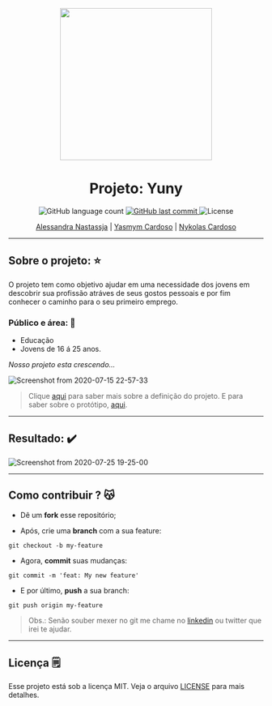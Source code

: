 <p align="center">
  <img src="https://user-images.githubusercontent.com/27302446/87738915-d9c79d80-c7b4-11ea-9081-2e8f94402a46.png" width="300px"  />
</p>
<h1 align="center">
  Projeto: Yuny 
</h1>
<p align="center">
  <img alt="GitHub language count" src="https://img.shields.io/github/repo-size/Alessandra-Nastassja/PROJECT-EDUCAFRO?color=%239175db">
  <a href="https://github.com/Alessandra-Nastassja/PROJECT-WEARISM/commits/master">
    <img alt="GitHub last commit" src="https://img.shields.io/github/last-commit/Alessandra-Nastassja/PROJECT-EDUCAFRO?color=%239175db">
  </a>
  <img alt="License" src="https://img.shields.io/badge/license-MIT-%239175db">
</p>

<p align="center">
  <a href="">Alessandra Nastassja</a> | 
  <a href="">Yasmym Cardoso</a> | 
  <a href="">Nykolas Cardoso</a>
</p>

******
## Sobre o projeto: ⭐

O projeto tem como objetivo ajudar em uma necessidade dos jovens em descobrir sua profissão atráves de seus gostos pessoais e por fim conhecer o caminho para o seu primeiro emprego.

### Público e área: 📌

* Educação
* Jovens de 16 á 25 anos.

*Nosso projeto esta crescendo...*

![Screenshot from 2020-07-15 22-57-33](https://user-images.githubusercontent.com/27302446/87617787-96a2f700-c6ee-11ea-9ed6-ae92e0b6deee.png)

> Clique [aqui](https://miro.com/app/board/o9J_kqpCyf4=/) para saber mais sobre a definição do projeto. E para saber sobre o protótipo, [aqui](https://www.figma.com/file/jrjdxkVpCLNIDzwL9PcI4m/Yuni?node-id=0%3A1).

******
## Resultado: ✔️
![Screenshot from 2020-07-25 19-25-00](https://user-images.githubusercontent.com/27302446/88467362-a8358d00-ceac-11ea-9616-64e415cbf16e.png)

******
## Como contribuir ? 😽

* Dê um **fork** esse repositório;
![]()

* Após, crie uma **branch** com a sua feature:

```
git checkout -b my-feature
```

* Agora, **commit** suas mudanças: 

```
git commit -m 'feat: My new feature'
```

* E por último, **push** a sua branch: 

```
git push origin my-feature
```

> Obs.: Senão souber mexer no git me chame no [linkedin](https://www.linkedin.com/in/alessandra-nastassja/) ou twitter que irei te ajudar. 

******
## Licença 🗒️

Esse projeto está sob a licença MIT. Veja o arquivo [LICENSE](https://github.com/Alessandra-Nastassja/PROJECT-YUNY/blob/master/LICENSE) para mais detalhes.


